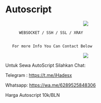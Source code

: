 # Autoscript


<p align="center">
  <img src="https://user-images.githubusercontent.com/76937659/153705486-44e6c1b2-74fa-4d44-be1c-36c8fdb83331.gif"/>
</p>


          WEBSOCKET / SSH / SSL / XRAY


       For more Info You Can Contact Below
<p align="center">
  <img src="https://user-images.githubusercontent.com/76937659/153705486-44e6c1b2-74fa-4d44-be1c-36c8fdb83331.gif"/>
</p>

Untuk Sewa AutoScript Silahkan Chat:


Telegram : https://t.me/iHadesx

Whatsapp: https://wa.me/6289525848306

Harga Autoscript 10k/BLN
